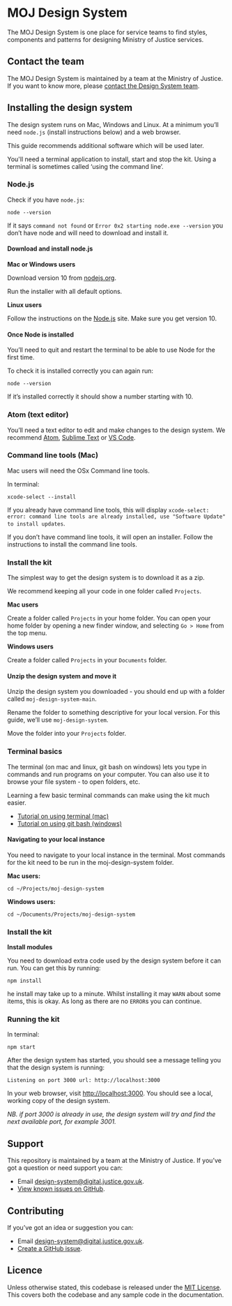 # MOJ Design System

The MOJ Design System is one place for service teams to find styles, components and patterns for designing Ministry of Justice services.

## Contact the team

The MOJ Design System is maintained by a team at the Ministry of Justice. If you want to know more, please [contact the Design System team](https://moj-design-system.herokuapp.com/get-in-touch).

## Installing the design system

The design system runs on Mac, Windows and Linux. At a minimum you’ll need `node.js` (install instructions below) and a web browser.

This guide recommends additional software which will be used later.

You'll need a terminal application to install, start and stop the kit. Using a terminal is sometimes called ‘using the command line’.

### Node.js

Check if you have `node.js`:

```
node --version
```

If it says `command not found` or `Error 0x2 starting node.exe --version` you don’t have node and will need to download and install it.

#### Download and install node.js

**Mac or Windows users**

Download version 10 from [nodejs.org](https://nodejs.org/en/).

Run the installer with all default options.

**Linux users**

Follow the instructions on the [Node.js](https://nodejs.org/en/download/package-manager/#debian-and-ubuntu-based-linux-distributions) site. Make sure you get version 10.

#### Once Node is installed

You’ll need to quit and restart the terminal to be able to use Node for the first time.

To check it is installed correctly you can again run:

```
node --version
```

If it’s installed correctly it should show a number starting with 10.

### Atom (text editor)

You’ll need a text editor to edit and make changes to the design system. We recommend [Atom](https://atom.io/), [Sublime Text](https://www.sublimetext.com/) or [VS Code](https://code.visualstudio.com/).

### Command line tools (Mac)

Mac users will need the OSx Command line tools.

In terminal:

```
xcode-select --install
```

If you already have command line tools, this will display `xcode-select: error: command line tools are already installed, use "Software Update" to install updates`.

If you don’t have command line tools, it will open an installer. Follow the instructions to install the command line tools.

### Install the kit

The simplest way to get the design system is to download it as a zip.

We recommend keeping all your code in one folder called `Projects`.

**Mac users**

Create a folder called `Projects` in your home folder. You can open your home folder by opening a new finder window, and selecting `Go > Home` from the top menu.

**Windows users**

Create a folder called `Projects` in your `Documents` folder.

#### Unzip the design system and move it

Unzip the design system you downloaded - you should end up with a folder called `moj-design-system-main`.

Rename the folder to something descriptive for your local version. For this guide, we’ll use `moj-design-system`.

Move the folder into your `Projects` folder.

### Terminal basics

The terminal (on mac and linux, git bash on windows) lets you type in commands and run programs on your computer. You can also use it to browse your file system - to open folders, etc.

Learning a few basic terminal commands can make using the kit much easier.

- [Tutorial on using terminal (mac)](http://mac.appstorm.net/how-to/utilities-how-to/how-to-use-terminal-the-basics/)
- [Tutorial on using git bash (windows)](https://openhatch.org/missions/windows-setup/open-git-bash-prompt)

#### Navigating to your local instance

You need to navigate to your local instance in the terminal. Most commands for the kit need to be run in the moj-design-system folder.

**Mac users:**

```
cd ~/Projects/moj-design-system
```

**Windows users:**

```
cd ~/Documents/Projects/moj-design-system
```

### Install the kit

**Install modules**

You need to download extra code used by the design system before it can run. You can get this by running:

```
npm install
```

he install may take up to a minute. Whilst installing it may `WARN` about some items, this is okay. As long as there are no `ERROR`s you can continue.

### Running the kit

In terminal:

```
npm start
```

After the design system has started, you should see a message telling you that the design system is running:

```
Listening on port 3000 url: http://localhost:3000
```

In your web browser, visit [http://localhost:3000](http://localhost:3000). You should see a local, working copy of the design system.

_NB. if port 3000 is already in use, the design system will try and find the next available port, for example 3001._

## Support
This repository is maintained by a team at the Ministry of Justice. If you’ve got a question or need support you can:

- Email design-system@digital.justice.gov.uk.
- [View known issues on GitHub](https://github.com/ministryofjustice/moj-design-system/issues).

## Contributing
If you’ve got an idea or suggestion you can:

- Email design-system@digital.justice.gov.uk.
- [Create a GitHub issue](https://github.com/ministryofjustice/moj-design-system/issues).

## Licence

Unless otherwise stated, this codebase is released under the [MIT License](https://github.com/ministryofjustice/moj-design-system/blob/main/LICENSE). This covers both the codebase and any sample code in the documentation.
